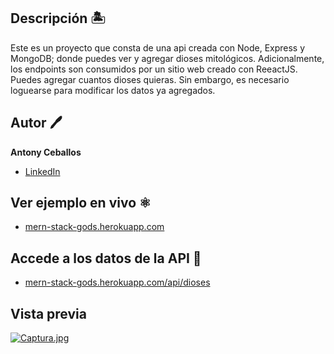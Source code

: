 ## Descripción 🏝
Este es un proyecto que consta de una api creada con Node, Express y MongoDB; donde puedes ver y agregar dioses mitológicos. 
Adicionalmente, los endpoints son consumidos por un sitio web creado con ReeactJS. 
Puedes agregar cuantos dioses quieras. Sin embargo, es necesario loguearse para modificar los datos ya agregados.

## Autor 🖊
**Antony Ceballos**

* [LinkedIn](www.linkedin.com/in/ACeballosAndrade)


## Ver ejemplo en vivo ⚛
* [mern-stack-gods.herokuapp.com](https://mern-stack-gods.herokuapp.com/)

## Accede a los datos de la API 🍃
* [mern-stack-gods.herokuapp.com/api/dioses](https://mern-stack-gods.herokuapp.com/api/dioses)

## Vista previa
[![Captura.jpg](https://i.postimg.cc/SRN914R0/Captura.jpg)](https://postimg.cc/BLkttd2N)

